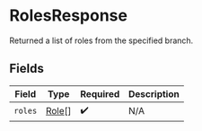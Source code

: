 # RolesResponse

Returned a list of roles from the specified branch.


## Fields

| Field                                 | Type                                  | Required                              | Description                           |
| ------------------------------------- | ------------------------------------- | ------------------------------------- | ------------------------------------- |
| `roles`                               | [Role](../../models/shared/role.md)[] | :heavy_check_mark:                    | N/A                                   |